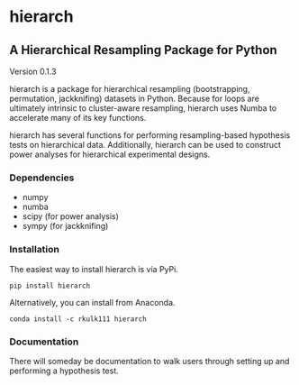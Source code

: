 # hierarch

## A Hierarchical Resampling Package for Python

Version 0.1.3

hierarch is a package for hierarchical resampling (bootstrapping, permutation, jackknifing) datasets in Python. Because for loops are ultimately intrinsic to cluster-aware resampling, hierarch uses Numba to accelerate many of its key functions.

hierarch has several functions for performing resampling-based hypothesis tests on hierarchical data. Additionally, hierarch can be used to construct power analyses for hierarchical experimental designs. 

### Dependencies
* numpy
* numba
* scipy (for power analysis)
* sympy (for jackknifing)

### Installation

The easiest way to install hierarch is via PyPi. 

```pip install hierarch```

Alternatively, you can install from Anaconda.

```conda install -c rkulk111 hierarch```

### Documentation

There will someday be documentation to walk users through setting up and performing a hypothesis test.

